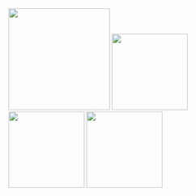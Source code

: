 <a>
<picture>
  <source
    srcset="https://github-readme-stats.vercel.app/api?username=2Pillows&show_icons=true&theme=holi&hide_rank=true"
    media="(prefers-color-scheme: dark)"
  />
  <source
    srcset="https://github-readme-stats.vercel.app/api?username=2Pillows&show_icons=true&theme=default&hide_rank=true"
    media="(prefers-color-scheme: light), (prefers-color-scheme: no-preference)"
  />
  <img height=200 src="https://github-readme-stats.vercel.app/api?username=2Pillows&show_icons=true&hide_rank=true" />
</picture>
</a>

<a>
  <picture>
  <source
    srcset="https://github-readme-stats.vercel.app/api/pin/?username=2Pillows&repo=dim_wishlist_splitter&show_owner=true&theme=holi"
    media="(prefers-color-scheme: dark)"
  />
  <source
    srcset="https://github-readme-stats.vercel.app/api/pin/?username=2Pillows&repo=dim_wishlist_splitter&show_owner=true&theme=default"
    media="(prefers-color-scheme: light), (prefers-color-scheme: no-preference)"
  />
  <img height=150 src="https://github-readme-stats.vercel.app/api/pin/?username=2Pillows&repo=dim_wishlist_splitter&show_owner=true" />
</picture>
</a>

<a>
  <picture>
  <source
    srcset="https://github-readme-stats.vercel.app/api/pin/?username=2Pillows&repo=poe_economy_evaluator&show_owner=true&theme=holi"
    media="(prefers-color-scheme: dark)"
  />
  <source
    srcset="https://github-readme-stats.vercel.app/api/pin/?username=2Pillows&repo=poe_economy_evaluator&show_owner=true&theme=default"
    media="(prefers-color-scheme: light), (prefers-color-scheme: no-preference)"
  />
  <img height=150 src="https://github-readme-stats.vercel.app/api/pin/?username=2Pillows&repo=poe_economy_evaluator&show_owner=true" />
</picture>
</a>

<a>
  <picture>
  <source
    srcset="https://github-readme-stats.vercel.app/api/pin/?username=2Pillows&repo=resume_template&show_owner=true&theme=holi"
    media="(prefers-color-scheme: dark)"
  />
  <source
    srcset="https://github-readme-stats.vercel.app/api/pin/?username=2Pillows&repo=resume_template&show_owner=true&theme=default"
    media="(prefers-color-scheme: light), (prefers-color-scheme: no-preference)"
  />
  <img height=150 src="https://github-readme-stats.vercel.app/api/pin/?username=2Pillows&repo=resume_template&show_owner=true" />
</picture>
</a>





<!-- <a href="https://github.com/anuraghazra/convoychat">
  <img height=150 align="center" src="https://github-readme-stats.vercel.app/api/top-langs?username=2Pillows&theme=github_dark_dimmed&layout=compact" />
</a> -->

<!-- <a href="https://github.com/anuraghazra/github-readme-stats">
  <img height=150 align="center" src="https://github-readme-stats.vercel.app/api?username=2Pillows&theme=dark&hide_rank=true" />
</a> -->

<!--
**2Pillows/2Pillows** is a ✨ _special_ ✨ repository because its `README.md` (this file) appears on your GitHub profile.

Here are some ideas to get you started:

- 🔭 I’m currently working on ...
- 🌱 I’m currently learning ...
- 👯 I’m looking to collaborate on ...
- 🤔 I’m looking for help with ...
- 💬 Ask me about ...
- 📫 How to reach me: ...
- 😄 Pronouns: ...
- ⚡ Fun fact: ...
-->
